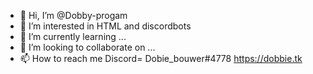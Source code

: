 - 👋 Hi, I’m @Dobby-progam
- 👀 I’m interested in HTML and discordbots
- 🌱 I’m currently learning ...
- 💞️ I’m looking to collaborate on ...
- 📫 How to reach me Discord= Dobie_bouwer#4778 https://dobbie.tk

<!---
Dobby-progam/Dobby-progam is a ✨ special ✨ repository because its `README.md` (this file) appears on your GitHub profile.
You can click the Preview link to take a look at your changes.
--->
